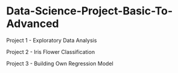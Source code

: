 # Data-Science-Project-Basic-To-Advanced
Project 1 - Exploratory Data Analysis

Project 2 - Iris Flower Classification

Project 3 - Building Own Regression Model
